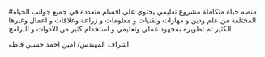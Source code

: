 #منصه حياة متكاملة 
مشروع تعليمي يحتوي على اقسام متعددة في جميع جوانب الحياة المختلفة من علم ودين و مهارات وتقنيات و معلومات و زراعة وعلاقات و اعمال وغيرها الكثير 
تم تطويره بمجهود عملي وتعليمي و استخدام كثير من الادوات و البرامج

اشراف المهندس/ امين احمد حسين قاطه
